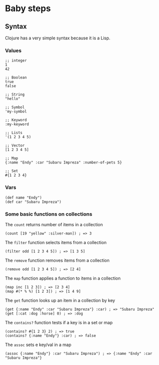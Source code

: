 # Baby steps

## Syntax

Clojure has a very simple syntax because it is a Lisp.

### Values

    ;; integer
    1
    42

    ;; Boolean
    true
    false

    ;; String
    "hello"

    ;; Symbol
    'my-symbol

    ;; Keyword
    :my-keyword

    ;; Lists
    '(1 2 3 4 5)

    ;; Vector
    [1 2 3 4 5]

    ;; Map
    {:name "Endy" :car "Subaru Impreza" :number-of-pets 5}

    ;; Set
    #{1 2 3 4}

### Vars

    (def name "Endy")
    (def car "Subaru Impreza")

### Some basic functions on collections

The `count` returns number of items in a collection

    (count [19 "yellow" :silver-man]) ; => 3

The `filter` function selects items from a collection

    (filter odd [1 2 3 4 5]) ; => [1 3 5]

The `remove` function removes items from a collection

    (remove odd [1 2 3 4 5]) ; => [2 4]

The `map` function applies a function to items in a collection

    (map inc [1 2 3]) ; => [2 3 4]
    (map #(* % %) [1 2 3]) ; => [1 4 9]

The `get` function looks up an item in a collection by key

    (get {:name "Endy" :car "Subaru Impreza"} :car) ; => "Subaru Impreza"
    (get [:cat :dog :horse] 0) ; => :dog

The `contains?` function tests if a key is in a set or map

    (contains? #{1 2 3} 2) ; => true
    (contains? {:name "Endy"} :car) ; => false

The `assoc` sets e key/val in a map

    (assoc {:name "Endy"} :car "Subaru Impreza") ; => {:name "Endy" :car "Subaru Impreza"}
